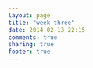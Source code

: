 ```yaml
---
layout: page
title: "week-three"
date: 2014-02-13 22:15
comments: true
sharing: true
footer: true
---
```

